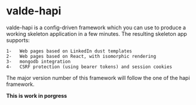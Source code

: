 # valde-hapi

valde-hapi is a config-driven framework which you can use to produce a working skeleton application
in a few minutes. The resulting skeleton app supports:

```
1-   Web pages based on LinkedIn dust templates
2-   Web pages based on React, with isomorphic rendering
3-   mongodb integration
4-   CSRF protection (using bearer tokens) and session cookies
```

The major version number of this framework will follow the one of the hapi framework.

**This is work in porgress**
